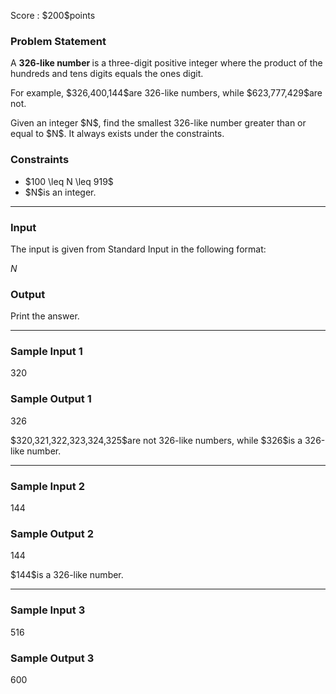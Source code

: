 
<div>

<span>

<span>

<p>
Score : $200$points
</p>

<div>

<section>

### **Problem Statement**

<p>
A 
<strong>
326-like number
</strong>
is a three-digit positive integer where the product of the hundreds and tens digits equals the ones digit.
</p>

<p>
For example, $326,400,144$are 326-like numbers, while $623,777,429$are not.
</p>

<p>
Given an integer $N$, find the smallest 326-like number greater than or equal to $N$. It always exists under the constraints.
</p>

</section>

</div>

<div>

<section>

### **Constraints**

<ul>

<li>
$100 \leq N \leq 919$
</li>

<li>
$N$is an integer.
</li>

</ul>

</section>

</div>

---

<div>

<div>

<section>

### **Input**

<p>
The input is given from Standard Input in the following format:
</p>

<div>

$N$
</div>

</section>

</div>

<div>

<section>

### **Output**

<p>
Print the answer.
</p>

</section>

</div>

</div>

---

<div>

<section>

### **Sample Input 1**

<div>

320

</div>

</section>

</div>

<div>

<section>

### **Sample Output 1**

<div>

326

</div>

<p>
$320,321,322,323,324,325$are not 326-like numbers, while $326$is a 326-like number.
</p>

</section>

</div>

---

<div>

<section>

### **Sample Input 2**

<div>

144

</div>

</section>

</div>

<div>

<section>

### **Sample Output 2**

<div>

144

</div>

<p>
$144$is a 326-like number.
</p>

</section>

</div>

---

<div>

<section>

### **Sample Input 3**

<div>

516

</div>

</section>

</div>

<div>

<section>

### **Sample Output 3**

<div>

600

</div>

</section>

</div>

</span>

</span>

</div>
